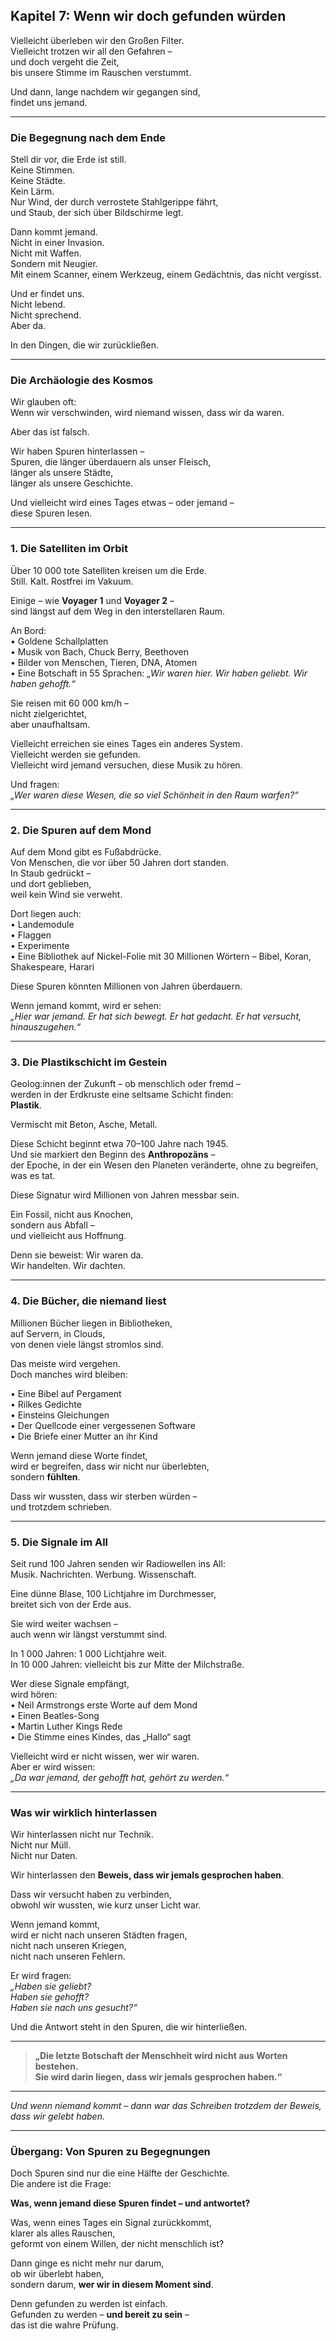 ## Kapitel 7: Wenn wir doch gefunden würden

Vielleicht überleben wir den Großen Filter.  
Vielleicht trotzen wir all den Gefahren –  
und doch vergeht die Zeit,  
bis unsere Stimme im Rauschen verstummt.

Und dann, lange nachdem wir gegangen sind,  
findet uns jemand.

---

### Die Begegnung nach dem Ende

Stell dir vor, die Erde ist still.  
Keine Stimmen.  
Keine Städte.  
Kein Lärm.  
Nur Wind, der durch verrostete Stahlgerippe fährt,  
und Staub, der sich über Bildschirme legt.

Dann kommt jemand.  
Nicht in einer Invasion.  
Nicht mit Waffen.  
Sondern mit Neugier.  
Mit einem Scanner, einem Werkzeug, einem Gedächtnis, das nicht vergisst.

Und er findet uns.  
Nicht lebend.  
Nicht sprechend.  
Aber da.

In den Dingen, die wir zurückließen.

---

### Die Archäologie des Kosmos

Wir glauben oft:  
Wenn wir verschwinden, wird niemand wissen, dass wir da waren.

Aber das ist falsch.

Wir haben Spuren hinterlassen –  
Spuren, die länger überdauern als unser Fleisch,  
länger als unsere Städte,  
länger als unsere Geschichte.

Und vielleicht wird eines Tages etwas – oder jemand –  
diese Spuren lesen.

---

### 1. Die Satelliten im Orbit

Über 10 000 tote Satelliten kreisen um die Erde.  
Still. Kalt. Rostfrei im Vakuum.

Einige – wie **Voyager 1** und **Voyager 2** –  
sind längst auf dem Weg in den interstellaren Raum.

An Bord:  
• Goldene Schallplatten  
• Musik von Bach, Chuck Berry, Beethoven  
• Bilder von Menschen, Tieren, DNA, Atomen  
• Eine Botschaft in 55 Sprachen: *„Wir waren hier. Wir haben geliebt. Wir haben gehofft.“*

Sie reisen mit 60 000 km/h –  
nicht zielgerichtet,  
aber unaufhaltsam.

Vielleicht erreichen sie eines Tages ein anderes System.  
Vielleicht werden sie gefunden.  
Vielleicht wird jemand versuchen, diese Musik zu hören.

Und fragen:  
*„Wer waren diese Wesen, die so viel Schönheit in den Raum warfen?“*

---

### 2. Die Spuren auf dem Mond

Auf dem Mond gibt es Fußabdrücke.  
Von Menschen, die vor über 50 Jahren dort standen.  
In Staub gedrückt –  
und dort geblieben,  
weil kein Wind sie verweht.

Dort liegen auch:  
• Landemodule  
• Flaggen  
• Experimente  
• Eine Bibliothek auf Nickel-Folie mit 30 Millionen Wörtern – Bibel, Koran, Shakespeare, Harari

Diese Spuren könnten Millionen von Jahren überdauern.

Wenn jemand kommt, wird er sehen:  
*„Hier war jemand. Er hat sich bewegt. Er hat gedacht. Er hat versucht, hinauszugehen.“*

---

### 3. Die Plastikschicht im Gestein

Geolog:innen der Zukunft – ob menschlich oder fremd –  
werden in der Erdkruste eine seltsame Schicht finden:  
**Plastik**.

Vermischt mit Beton, Asche, Metall.

Diese Schicht beginnt etwa 70–100 Jahre nach 1945.  
Und sie markiert den Beginn des **Anthropozäns** –  
der Epoche, in der ein Wesen den Planeten veränderte, ohne zu begreifen,  
was es tat.

Diese Signatur wird Millionen von Jahren messbar sein.

Ein Fossil, nicht aus Knochen,  
sondern aus Abfall –  
und vielleicht aus Hoffnung.

Denn sie beweist: Wir waren da.  
Wir handelten. Wir dachten.

---

### 4. Die Bücher, die niemand liest

Millionen Bücher liegen in Bibliotheken,  
auf Servern, in Clouds,  
von denen viele längst stromlos sind.

Das meiste wird vergehen.  
Doch manches wird bleiben:

• Eine Bibel auf Pergament  
• Rilkes Gedichte  
• Einsteins Gleichungen  
• Der Quellcode einer vergessenen Software  
• Die Briefe einer Mutter an ihr Kind

Wenn jemand diese Worte findet,  
wird er begreifen, dass wir nicht nur überlebten,  
sondern **fühlten**.

Dass wir wussten, dass wir sterben würden –  
und trotzdem schrieben.

---

### 5. Die Signale im All

Seit rund 100 Jahren senden wir Radiowellen ins All:  
Musik. Nachrichten. Werbung. Wissenschaft.

Eine dünne Blase, 100 Lichtjahre im Durchmesser,  
breitet sich von der Erde aus.

Sie wird weiter wachsen –  
auch wenn wir längst verstummt sind.

In 1 000 Jahren: 1 000 Lichtjahre weit.  
In 10 000 Jahren: vielleicht bis zur Mitte der Milchstraße.

Wer diese Signale empfängt,  
wird hören:  
• Neil Armstrongs erste Worte auf dem Mond  
• Einen Beatles-Song  
• Martin Luther Kings Rede  
• Die Stimme eines Kindes, das „Hallo“ sagt

Vielleicht wird er nicht wissen, wer wir waren.  
Aber er wird wissen:  
*„Da war jemand, der gehofft hat, gehört zu werden.“*

---

### Was wir wirklich hinterlassen

Wir hinterlassen nicht nur Technik.  
Nicht nur Müll.  
Nicht nur Daten.

Wir hinterlassen den **Beweis, dass wir jemals gesprochen haben**.

Dass wir versucht haben zu verbinden,  
obwohl wir wussten, wie kurz unser Licht war.

Wenn jemand kommt,  
wird er nicht nach unseren Städten fragen,  
nicht nach unseren Kriegen,  
nicht nach unseren Fehlern.

Er wird fragen:  
*„Haben sie geliebt?  
Haben sie gehofft?  
Haben sie nach uns gesucht?“*

Und die Antwort steht in den Spuren, die wir hinterließen.

---

> **„Die letzte Botschaft der Menschheit wird nicht aus Worten bestehen.  
> Sie wird darin liegen, dass wir jemals gesprochen haben.“**

---

_Und wenn niemand kommt –
dann war das Schreiben trotzdem der Beweis,  
dass wir gelebt haben._

---

### Übergang: Von Spuren zu Begegnungen

Doch Spuren sind nur die eine Hälfte der Geschichte.  
Die andere ist die Frage:

**Was, wenn jemand diese Spuren findet – und antwortet?**

Was, wenn eines Tages ein Signal zurückkommt,  
klarer als alles Rauschen,  
geformt von einem Willen, der nicht menschlich ist?

Dann ginge es nicht mehr nur darum,  
ob wir überlebt haben,  
sondern darum, **wer wir in diesem Moment sind**.

Denn gefunden zu werden ist einfach.  
Gefunden zu werden – **und bereit zu sein** –  
das ist die wahre Prüfung.

